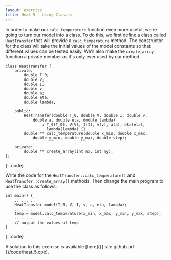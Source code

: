 ```yaml
---
layout: exercise
title: Heat 5 - Using Classes
---
```


In order to make our `calc_temperature` function even more useful, we're going to turn our model into a class. To do this, we first define
a class called `HeatTransfer` that will provide a `calc_temperature` method. The constructor for the class will take the initial values of
the model constants so that different values can be tested easily. We'll also make the `create_array` function a private member as it's
only ever used by our method.

~~~
class HeatTransfer {
	private:
		double T_0;
		double V;
		double I;
		double v
		double a;
		double eta;
		double lambda;
		
	public:
		HeatTransfer(double T_0, double V, double I, double v, 
			double a, double eta, double lambda)
				: T_0(T_0), V(V), I(I), v(v), a(a), eta(eta), 
			  	  lambda(lambda) {}
		double ** calc_temperature(double x_min, double x_max, 
			double y_min, double y_max, double step);
		
	private:
		double ** create_array(int nx, int ny);
};
~~~
{: .code}

Write the code for the `HeatTransfer::calc_temperature()` and `HeatTransfer::create_array()` methods. Then change the main program to use the 
class as follows:

~~~
int main() {
	.. ... ..
	HeatTransfer model(T_0, V, I, v, a, eta, lambda);
	.. ... ..
	temp = model.calc_temperature(x_min, x_max, y_min, y_max, step);
	.. ... ..
	// output the values of temp
}
~~~
{: .code}

A solution to this exercise is available [here]({{ site.github.url }}/code/heat_5.cpp).

